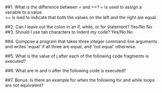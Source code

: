 ##1. What is the difference between = and ==? 
		 = is used to assign a variable to a value.  
		 == is ised to indicate that both the values on the left and the right are equal.  

##2. Can I leave out the colon in an if, while, or for statement? Yes/No 
		 No
##3. Should I use tab characters to indent my code? Yes/No 
		 No

##4. Compose a program that takes three integer command-line arguments and writes 'equal' if all three are equal, and 'not equal' otherwise.

		 
##5. What is the value of j after each of the following code fragments is executed?


##6. What are m and n after the following code is executed? 


##7. Bonus: Is there an example for when the following for and while loops are not equivalent?
